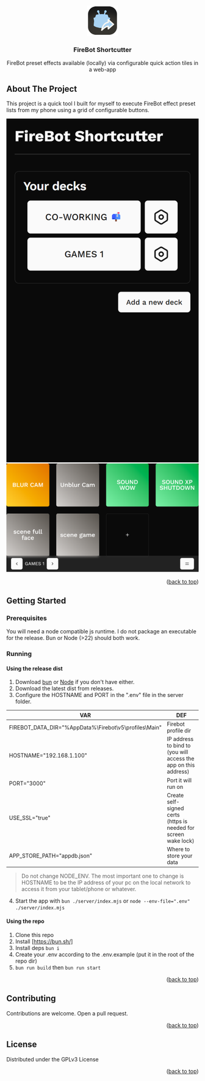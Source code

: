 <!-- Improved compatibility of back to top link: See: https://github.com/othneildrew/Best-README-Template/pull/73 -->

<a id="readme-top"></a>

<!-- PROJECT SHIELDS -->
<!--
*** I'm using markdown "reference style" links for readability.
*** Reference links are enclosed in brackets [ ] instead of parentheses ( ).
*** See the bottom of this document for the declaration of the reference variables
*** for contributors-url, forks-url, etc. This is an optional, concise syntax you may use.
*** https://www.markdownguide.org/basic-syntax/#reference-style-links
-->

<!-- PROJECT LOGO -->
<br />
<div align="center">
  <a href="https://github.com/othneildrew/Best-README-Template">
    <img src="assets/logo.png" alt="Logo" width="80" height="80">
  </a>

  <h3 align="center">FireBot Shortcutter</h3>

  <p align="center">
    FireBot preset effects available (locally) via configurable quick action tiles in a web-app
  </p>
</div>

<!-- ABOUT THE PROJECT -->

## About The Project

This project is a quick tool I built for myself to execute FireBot effect preset lists from my phone using a grid of configurable buttons.

![HOME](docs/res/home.png)
![EXAMPLE DECK](docs/res/landscape_deck.png)

<p align="right">(<a href="#readme-top">back to top</a>)</p>

<!-- GETTING STARTED -->

## Getting Started

### Prerequisites

You will need a node compatible js runtime. I do not package an executable for the release. Bun or Node (>22) should both work.

### Running

#### Using the release dist

1. Download [bun](https://bun.sh/) or [Node](https://nodejs.org/en/download) if you don't have either.
2. Download the latest dist from releases.
3. Configure the HOSTNAME and PORT in the ".env" file in the server folder.

| VAR                                                   | DEF                                                             |
| ----------------------------------------------------- | --------------------------------------------------------------- |
| FIREBOT_DATA_DIR="%AppData%\Firebot\v5\profiles\Main" | Firebot profile dir                                             |
| HOSTNAME="192.168.1.100"                              | IP address to bind to (you will access the app on this address) |
| PORT="3000"                                           | Port it will run on                                             |
| USE_SSL="true"                                        | Create self-signed certs (https is needed for screen wake lock) |
| APP_STORE_PATH="appdb.json"                           | Where to store your data                                        |

> Do not change NODE_ENV. The most important one to change is HOSTNAME to be the IP address of your pc on the local network to access it from your tablet/phone or whatever.

4. Start the app with `bun ./server/index.mjs` or `node --env-file=".env" ./server/index.mjs`

#### Using the repo

1. Clone this repo
2. Install [https://bun.sh/]
3. Install deps `bun i`
4. Create your .env according to the .env.example (put it in the root of the repo dir)
5. `bun run build` then `bun run start`

<p align="right">(<a href="#readme-top">back to top</a>)</p>

<!-- CONTRIBUTING -->

## Contributing

Contributions are welcome. Open a pull request.

<p align="right">(<a href="#readme-top">back to top</a>)</p>

<!-- LICENSE -->

## License

Distributed under the GPLv3 License

<p align="right">(<a href="#readme-top">back to top</a>)</p>
